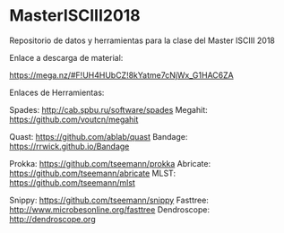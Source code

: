 # MasterISCIII2018
Repositorio de datos y herramientas para la clase del Master ISCIII 2018


Enlace a descarga de material:

https://mega.nz/#F!UH4HUbCZ!8kYatme7cNjWx_G1HAC6ZA

Enlaces de Herramientas:

Spades: http://cab.spbu.ru/software/spades
Megahit: https://github.com/voutcn/megahit

Quast: https://github.com/ablab/quast
Bandage: https://rrwick.github.io/Bandage

Prokka: https://github.com/tseemann/prokka
Abricate: https://github.com/tseemann/abricate
MLST: https://github.com/tseemann/mlst

Snippy: https://github.com/tseemann/snippy
Fasttree: http://www.microbesonline.org/fasttree
Dendroscope: http://dendroscope.org
